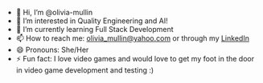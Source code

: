 - 👋 Hi, I’m @olivia-mullin
- 👀 I’m interested in Quality Engineering and AI!
- 🌱 I’m currently learning Full Stack Development
- 📫 How to reach me: olivia_mullin@yahoo.com or through my [LinkedIn](url)
- 😄 Pronouns: She/Her
- ⚡ Fun fact: I love video games and would love to get my foot in the door in video game development and testing :)
